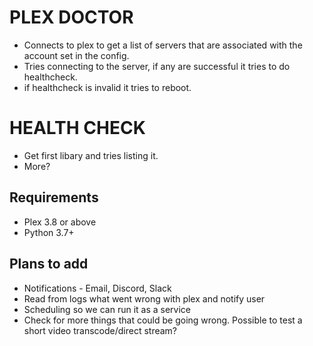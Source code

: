 # PLEX DOCTOR
- Connects to plex to get a list of servers that are associated with the account set in the config.
- Tries connecting to the server, if any are successful it tries to do healthcheck.
- if healthcheck is invalid it tries to reboot.


# HEALTH CHECK
- Get first libary and tries listing it.
- More?

## Requirements 
- Plex 3.8 or above
- Python 3.7+


## Plans to add
- Notifications - Email, Discord, Slack
- Read from logs what went wrong with plex and notify user
- Scheduling so we can run it as a service
- Check for more things that could be going wrong. Possible to test a short video transcode/direct stream?
